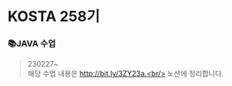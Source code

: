 

# KOSTA 258기
### 📚JAVA 수업



> 230227~<br/>
> 해당 수업 내용은 http://bit.ly/3ZY23a.<br/>
> 노션에 정리합니다.<br/>



